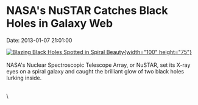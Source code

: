 NASA\'s NuSTAR Catches Black Holes in Galaxy Web
================================================

Date: 2013-01-07 21:01:00

[![Blazing Black Holes Spotted in Spiral
Beauty](http://www.jpl.nasa.gov/images/nustar/20130108/pia16605-th.jpg){width="100"
height="75"}](http://www.jpl.nasa.gov/news/news.cfm?release=2013-008&rn=news.xml&rst=3644)\
\
NASA\'s Nuclear Spectroscopic Telescope Array, or NuSTAR, set its X-ray
eyes on a spiral galaxy and caught the brilliant glow of two black holes
lurking inside.

\
\

